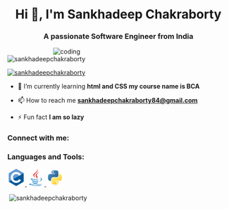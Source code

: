 <h1 align="center">Hi 👋, I'm Sankhadeep Chakraborty</h1>
<h3 align="center">A passionate Software Engineer from India</h3>
<img align="right" alt = "coding" width ="400" src="https://i.pinimg.com/originals/81/17/8b/81178b47a8598f0c81c4799f2cdd4057.gif"> 

<p align="left"> <img src="https://komarev.com/ghpvc/?username=sankhadeepchakraborty&label=Profile%20views&color=0e75b6&style=flat" alt="sankhadeepchakraborty" /> </p>

<p align="left"> <a href="https://github.com/ryo-ma/github-profile-trophy"><img src="https://github-profile-trophy.vercel.app/?username=sankhadeepchakraborty" alt="sankhadeepchakraborty" /></a> </p>

- 🌱 I’m currently learning **html and CSS my course name is BCA**

- 📫 How to reach me **sankhadeepchakraborty84@gmail.com**

- ⚡ Fun fact **I am so lazy**

<h3 align="left">Connect with me:</h3>
<p align="left">
</p>

<h3 align="left">Languages and Tools:</h3>
<p align="left"> <a href="https://www.cprogramming.com/" target="_blank" rel="noreferrer"> <img src="https://raw.githubusercontent.com/devicons/devicon/master/icons/c/c-original.svg" alt="c" width="40" height="40"/> </a> <a href="https://www.java.com" target="_blank" rel="noreferrer"> <img src="https://raw.githubusercontent.com/devicons/devicon/master/icons/java/java-original.svg" alt="java" width="40" height="40"/> </a> <a href="https://www.python.org" target="_blank" rel="noreferrer"> <img src="https://raw.githubusercontent.com/devicons/devicon/master/icons/python/python-original.svg" alt="python" width="40" height="40"/> </a> </p>

<p>&nbsp;<img align="center" src="https://github-readme-stats.vercel.app/api?username=sankhadeepchakraborty&show_icons=true&locale=en" alt="sankhadeepchakraborty" /></p>
